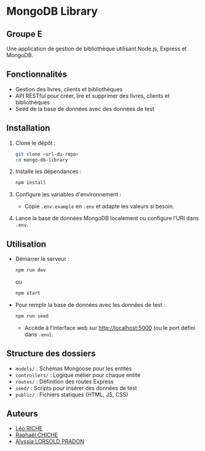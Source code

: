 # MongoDB Library
## Groupe E

Une application de gestion de bibliothèque utilisant Node.js, Express et MongoDB.

## Fonctionnalités

- Gestion des livres, clients et bibliothèques
- API RESTful pour créer, lire et supprimer des livres, clients et bibliothèques
- Seed de la base de données avec des données de test

## Installation

1. Clone le dépôt :
   ```sh
   git clone <url-du-repo>
   cd mongo-db-library
   ```

2. Installe les dépendances :
   ```sh
   npm install
   ```

3. Configure les variables d'environnement :
   - Copie `.env.example` en `.env` et adapte les valeurs si besoin.

4. Lance la base de données MongoDB localement ou configure l’URI dans `.env`.

## Utilisation

- Démarrer le serveur :
  ```sh
  npm run dev
  ```
  ou
  ```sh
  npm start
  ```

- Pour remplir la base de données avec les données de test :
  ```sh
  npm run seed
  ```

  - Accède à l’interface web sur [http://localhost:5000](http://localhost:5000) (ou le port défini dans `.env`).
## Structure des dossiers

- `models/` : Schémas Mongoose pour les entités
- `controllers/` : Logique métier pour chaque entité
- `routes/` : Définition des routes Express
- `seed/` : Scripts pour insérer des données de test
- `public/` : Fichiers statiques (HTML, JS, CSS)

## Auteurs
* [Léo RICHE](https://github.com/Leo-Riche)
* [Raphaël CHICHE](https://github.com/Raphael-Chiche)
* [Alyssia LORSOLD PRADON](https://github.com/alyssialopr)
